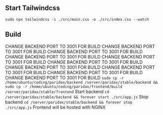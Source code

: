 ## Start Tailwindcss
`sudo npx tailwindcss -i ./src/main.css -o ./src/index.css --watch`

## Build
CHANGE BACKEND PORT TO 3001 FOR BUILD
CHANGE BACKEND PORT TO 3001 FOR BUILD
CHANGE BACKEND PORT TO 3001 FOR BUILD
CHANGE BACKEND PORT TO 3001 FOR BUILD
CHANGE BACKEND PORT TO 3001 FOR BUILD
CHANGE BACKEND PORT TO 3001 FOR BUILD
CHANGE BACKEND PORT TO 3001 FOR BUILD
CHANGE BACKEND PORT TO 3001 FOR BUILD
CHANGE BACKEND PORT TO 3001 FOR BUILD
CHANGE BACKEND PORT TO 3001 FOR BUILD
`sudo cp -r /home/ubuntu/coding/paridax/backend /server/paridax/stable/backend && sudo cp -r /home/ubuntu/coding/paridax/frontend/build /server/paridax/stable/frontend`
Start backend
`cd /server/paridax/stable/backend && forever start ./src/app.js`
Stop backend
`cd /server/paridax/stable/backend && forever stop ./src/app.js`
Frontend will be hosted with NGINX